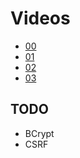 # Videos

* [00](https://vimeo.com/groups/appacademy/videos/93097977)
* [01](https://vimeo.com/groups/appacademy/videos/93097978)
* [02](https://vimeo.com/groups/appacademy/videos/93097979)
* [03](https://vimeo.com/groups/appacademy/videos/93100190)

## TODO

* BCrypt
* CSRF
